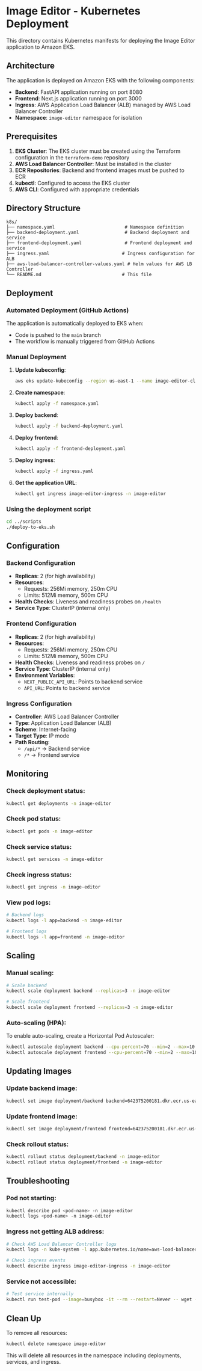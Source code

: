 # Image Editor - Kubernetes Deployment

This directory contains Kubernetes manifests for deploying the Image Editor application to Amazon EKS.

## Architecture

The application is deployed on Amazon EKS with the following components:

- **Backend**: FastAPI application running on port 8080
- **Frontend**: Next.js application running on port 3000
- **Ingress**: AWS Application Load Balancer (ALB) managed by AWS Load Balancer Controller
- **Namespace**: `image-editor` namespace for isolation

## Prerequisites

1. **EKS Cluster**: The EKS cluster must be created using the Terraform configuration in the `terraform-demo` repository
2. **AWS Load Balancer Controller**: Must be installed in the cluster
3. **ECR Repositories**: Backend and frontend images must be pushed to ECR
4. **kubectl**: Configured to access the EKS cluster
5. **AWS CLI**: Configured with appropriate credentials

## Directory Structure

```
k8s/
├── namespace.yaml                          # Namespace definition
├── backend-deployment.yaml                 # Backend deployment and service
├── frontend-deployment.yaml                # Frontend deployment and service
├── ingress.yaml                           # Ingress configuration for ALB
├── aws-load-balancer-controller-values.yaml # Helm values for AWS LB Controller
└── README.md                              # This file
```

## Deployment

### Automated Deployment (GitHub Actions)

The application is automatically deployed to EKS when:
- Code is pushed to the `main` branch
- The workflow is manually triggered from GitHub Actions

### Manual Deployment

1. **Update kubeconfig**:
   ```bash
   aws eks update-kubeconfig --region us-east-1 --name image-editor-cluster
   ```

2. **Create namespace**:
   ```bash
   kubectl apply -f namespace.yaml
   ```

3. **Deploy backend**:
   ```bash
   kubectl apply -f backend-deployment.yaml
   ```

4. **Deploy frontend**:
   ```bash
   kubectl apply -f frontend-deployment.yaml
   ```

5. **Deploy ingress**:
   ```bash
   kubectl apply -f ingress.yaml
   ```

6. **Get the application URL**:
   ```bash
   kubectl get ingress image-editor-ingress -n image-editor
   ```

### Using the deployment script

```bash
cd ../scripts
./deploy-to-eks.sh
```

## Configuration

### Backend Configuration

- **Replicas**: 2 (for high availability)
- **Resources**:
  - Requests: 256Mi memory, 250m CPU
  - Limits: 512Mi memory, 500m CPU
- **Health Checks**: Liveness and readiness probes on `/health`
- **Service Type**: ClusterIP (internal only)

### Frontend Configuration

- **Replicas**: 2 (for high availability)
- **Resources**:
  - Requests: 256Mi memory, 250m CPU
  - Limits: 512Mi memory, 500m CPU
- **Health Checks**: Liveness and readiness probes on `/`
- **Service Type**: ClusterIP (internal only)
- **Environment Variables**:
  - `NEXT_PUBLIC_API_URL`: Points to backend service
  - `API_URL`: Points to backend service

### Ingress Configuration

- **Controller**: AWS Load Balancer Controller
- **Type**: Application Load Balancer (ALB)
- **Scheme**: Internet-facing
- **Target Type**: IP mode
- **Path Routing**:
  - `/api/*` → Backend service
  - `/*` → Frontend service

## Monitoring

### Check deployment status:
```bash
kubectl get deployments -n image-editor
```

### Check pod status:
```bash
kubectl get pods -n image-editor
```

### Check service status:
```bash
kubectl get services -n image-editor
```

### Check ingress status:
```bash
kubectl get ingress -n image-editor
```

### View pod logs:
```bash
# Backend logs
kubectl logs -l app=backend -n image-editor

# Frontend logs
kubectl logs -l app=frontend -n image-editor
```

## Scaling

### Manual scaling:
```bash
# Scale backend
kubectl scale deployment backend --replicas=3 -n image-editor

# Scale frontend
kubectl scale deployment frontend --replicas=3 -n image-editor
```

### Auto-scaling (HPA):
To enable auto-scaling, create a Horizontal Pod Autoscaler:
```bash
kubectl autoscale deployment backend --cpu-percent=70 --min=2 --max=10 -n image-editor
kubectl autoscale deployment frontend --cpu-percent=70 --min=2 --max=10 -n image-editor
```

## Updating Images

### Update backend image:
```bash
kubectl set image deployment/backend backend=642375200181.dkr.ecr.us-east-1.amazonaws.com/image-editor-backend:new-tag -n image-editor
```

### Update frontend image:
```bash
kubectl set image deployment/frontend frontend=642375200181.dkr.ecr.us-east-1.amazonaws.com/image-editor-frontend:new-tag -n image-editor
```

### Check rollout status:
```bash
kubectl rollout status deployment/backend -n image-editor
kubectl rollout status deployment/frontend -n image-editor
```

## Troubleshooting

### Pod not starting:
```bash
kubectl describe pod <pod-name> -n image-editor
kubectl logs <pod-name> -n image-editor
```

### Ingress not getting ALB address:
```bash
# Check AWS Load Balancer Controller logs
kubectl logs -n kube-system -l app.kubernetes.io/name=aws-load-balancer-controller

# Check ingress events
kubectl describe ingress image-editor-ingress -n image-editor
```

### Service not accessible:
```bash
# Test service internally
kubectl run test-pod --image=busybox -it --rm --restart=Never -- wget -qO- http://backend.image-editor.svc.cluster.local:8080/health
```

## Clean Up

To remove all resources:
```bash
kubectl delete namespace image-editor
```

This will delete all resources in the namespace including deployments, services, and ingress.